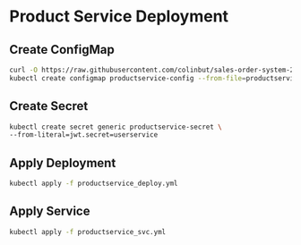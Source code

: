 # Product Service Deployment

## Create ConfigMap

```bash
curl -O https://raw.githubusercontent.com/colinbut/sales-order-system-2-k8-platform-configuration/master/live/dev/product/productservice.properties
kubectl create configmap productservice-config --from-file=productservice.properties
```

## Create Secret

```bash
kubectl create secret generic productservice-secret \
--from-literal=jwt.secret=userservice
```

## Apply Deployment

```bash
kubectl apply -f productservice_deploy.yml
```

## Apply Service

```bash
kubectl apply -f productservice_svc.yml
```